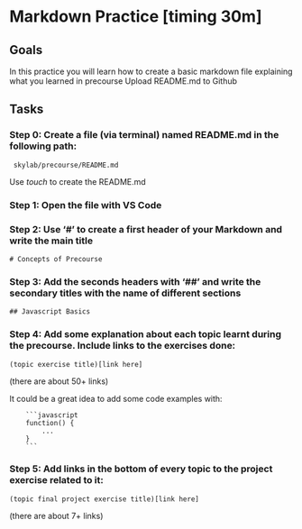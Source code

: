 # Markdown Practice [timing 30m]

## Goals

In this practice you will learn how to create a basic markdown file explaining what you learned in precourse
Upload README.md to Github

## Tasks

### **Step 0**: Create a file (via terminal) named README.md in the following path:

```
 skylab/precourse/README.md
```

Use *touch* to create the README.md

### **Step 1**: Open the file with VS Code

### **Step 2**: Use ‘#’ to create a first header of your Markdown and write the main title

```
# Concepts of Precourse
```

### **Step 3**: Add the seconds headers with ‘##’ and write the secondary titles with the name of different sections

```
## Javascript Basics
```

### **Step 4**: Add some explanation about each topic learnt during the precourse. Include links to the exercises done:

```
(topic exercise title)[link here]
```
(there are about 50+ links)

It could be a great idea to add some code examples with:

```
    ```javascript
    function() {
        ...
    }
    ```
```
### **Step 5**: Add links in the bottom of every topic to the project exercise related to it:

```
(topic final project exercise title)[link here]
```

(there are about 7+ links)
